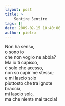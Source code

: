 ```yaml
---
layout: post
title: >
    Sentire Sentire
tags: []
date: 2009-02-15 10:40:00
author: pietro
---
```

Non ha senso,<br/>o sono io<br/>che non voglio ne abbia?<br/>Ma io ti capisco,<br/>è solo che adesso,<br/>non so capir me stesso;<br/>e mi lascio solo<br/>piuttosto che tra ignote<br/>braccia,<br/>mi lascio solo,<br/>ma che niente mai taccia!
